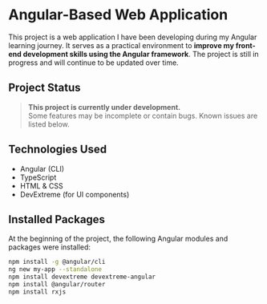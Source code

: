 # Angular-Based Web Application 

This project is a web application I have been developing during my Angular learning journey. It serves as a practical environment to **improve my front-end development skills using the Angular framework**. The project is still in progress and will continue to be updated over time.

## Project Status

> **This project is currently under development.**  
Some features may be incomplete or contain bugs. Known issues are listed below.

##  Technologies Used

- Angular (CLI)
- TypeScript
- HTML & CSS
- DevExtreme (for UI components)

##  Installed Packages

At the beginning of the project, the following Angular modules and packages were installed:

```bash
npm install -g @angular/cli
ng new my-app --standalone
npm install devextreme devextreme-angular
npm install @angular/router
npm install rxjs
